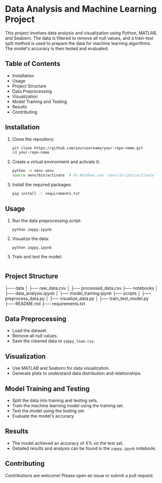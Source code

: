 # Data Analysis and Machine Learning Project

This project involves data analysis and visualization using Python, MATLAB, and Seaborn. The data is filtered to remove all null values, and a train-test split method is used to prepare the data for machine learning algorithms. 
The model's accuracy is then tested and evaluated.

## Table of Contents
- Installation
- Usage
- Project Structure
- Data Preprocessing
- Visualization
- Model Training and Testing
- Results
- Contributing

## Installation

1. Clone the repository:
    ```bash
    git clone https://github.com/yourusername/your-repo-name.git
    cd your-repo-name
    ```

2. Create a virtual environment and activate it:
    ```bash
    python -m venv venv
    source venv/bin/activate  # On Windows use `venv\Scripts\activate`
    ```

3. Install the required packages:
    ```bash
    pip install -r requirements.txt
    ```

## Usage

1. Run the data preprocessing script:
    ```
    python zappy.ipynb
    ```

2. Visualize the data:
    ```
    python zappy.ipynb
    ```

3. Train and test the model:
    ```python zappy.ipynb
    ```

## Project Structure

├── data │ ├── raw_data.csv │ ├── processed_data.csv ├── notebooks │ ├── data_analysis.ipynb │ ├── model_training.ipynb ├── scripts │ ├── preprocess_data.py │ ├── visualize_data.py │ ├── train_test_model.py ├── README.md ├── requirements.txt

## Data Preprocessing

- Load the dataset.
- Remove all null values.
- Save the cleaned data to `zappy_loan.csv`.

## Visualization

- Use MATLAB and Seaborn for data visualization.
- Generate plots to understand data distribution and relationships.

## Model Training and Testing

- Split the data into training and testing sets.
- Train the machine learning model using the training set.
- Test the model using the testing set.
- Evaluate the model's accuracy.

## Results

- The model achieved an accuracy of X% on the test set.
- Detailed results and analysis can be found in the `zappy.ipynb` notebook.

## Contributing

Contributions are welcome! Please open an issue or submit a pull request.

